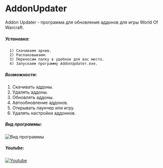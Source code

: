 # AddonUpdater
Addon Updater - программа для обновления аддонов для игры World Of Warcraft.

##### Установка:
      1) Скачиваем архив.
      2) Распаковываем. 
      3) Переносим папку в удобное для вас место.
      4) Запускаем программу AddonUpdater.exe.
      
##### Возможности:
  1) Скачивать аддоны.
  2) Удалять аддоны.
  3) Обновлять аддоны.
  4) Автообновление аддонов.
  5) Открывать лаунчер или игру.
  6) Удалять настройки аддоннов.

 ##### Вид программы:
 ![Вид программы](images/Screenshot_1.png)
 
 ##### Youtube:
 [![Youtube](https://i.imgur.com/jSeznJf.png)](https://www.youtube.com/watch?v=ohWPln1pqSk)
